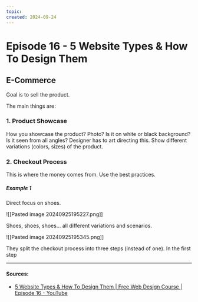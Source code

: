 ```yaml
---
topic: 
created: 2024-09-24
---
```


# Episode 16 - 5 Website Types & How To Design Them

## E-Commerce

Goal is to sell the product.

The main things are:
### 1. Product Showcase

How you showcase the product? Photo? Is it on white or black background? Is it seen from all angles? Designer has to art directing this. Show different variations (colors, sizes) of the product.


### 2. Checkout Process

This is where the money comes from. Use the best practices. 

##### Example 1

Direct focus on shoes.

![[Pasted image 20240925195227.png]]

Shoes, shoes, shoes... all different variations and scenarios.


![[Pasted image 20240925195345.png]]

They split the checkout process into three steps (instead of one). In the first step







___

#### Sources:
- [5 Website Types & How To Design Them | Free Web Design Course | Episode 16 - YouTube](https://www.youtube.com/watch?v=ZliIs7jHi1s&list=PLXC_gcsKLD6n7p6tHPBxsKjN5hA_quaPI&index=17)